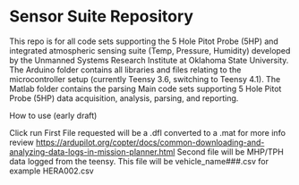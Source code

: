 # Sensor Suite Repository
This repo is for all code sets supporting the 5 Hole Pitot Probe (5HP) and integrated atmospheric sensing suite (Temp, Pressure, Humidity) developed by the Unmanned Systems Research Institute at Oklahoma State University. The Arduino folder contains all libraries and files relating to the microcontroller setup (currently Teensy 3.6, switching to Teensy 4.1). The Matlab folder contains the parsing 
Main code sets supporting 5 Hole Pitot Probe (5HP) data acquisition, analysis, parsing, and reporting.

How to use (early draft)

  Click run
  First File requested will be a .dfl converted to a .mat for more info review https://ardupilot.org/copter/docs/common-downloading-and-analyzing-data-logs-in-mission-planner.html
  Second file will be MHP/TPH data logged from the teensy. This file will be vehicle_name###.csv for example HERA002.csv
